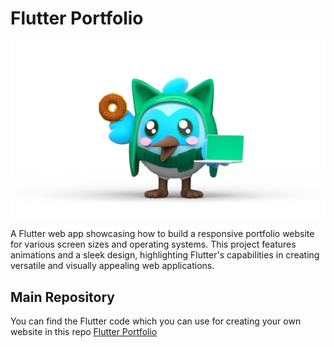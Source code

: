 # Flutter Portfolio
![Flutter Portfolio](./assets/assets/images/dashtar.png)

A Flutter web app showcasing how to build a responsive portfolio website for various screen sizes and operating systems. This project features animations and a sleek design, highlighting Flutter's capabilities in creating versatile and visually appealing web applications.

## Main Repository
You can find the Flutter code which you can use for creating your own website in this repo [Flutter Portfolio](https://github.com/heshamerfan97/flutter_portfoliio)

